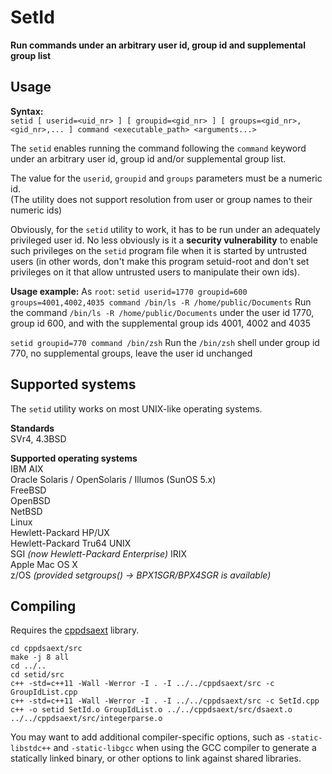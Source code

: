 # SetId
**Run commands under an arbitrary user id, group id and supplemental group list**

## Usage
**Syntax:**  
`setid [ userid=<uid_nr> ] [ groupid=<gid_nr> ] [ groups=<gid_nr>,<gid_nr>,... ] command <executable_path> <arguments...>`

The `setid` enables running the command following the `command` keyword under an arbitrary user id, group id and/or supplemental group list.

The value for the `userid`, `groupid` and `groups` parameters must be a numeric id.  
(The utility does not support resolution from user or group names to their numeric ids)

Obviously, for the `setid` utility to work, it has to be run under an adequately privileged user id.
No less obviously is it a **security vulnerability** to enable such privileges on the `setid` program file when it is started by untrusted users (in other words, don't make this program setuid-root and don't set privileges on it that allow untrusted users to manipulate their own ids).

**Usage example:**
As `root`:
`setid userid=1770 groupid=600 groups=4001,4002,4035 command /bin/ls -R /home/public/Documents`
Run the command `/bin/ls -R /home/public/Documents` under the user id 1770, group id 600, and with the supplemental group ids 4001, 4002 and 4035

`setid groupid=770 command /bin/zsh`
Run the `/bin/zsh` shell under group id 770, no supplemental groups, leave the user id unchanged

## Supported systems
The `setid` utility works on most UNIX-like operating systems.

**Standards**  
SVr4, 4.3BSD

**Supported operating systems**  
IBM AIX  
Oracle Solaris / OpenSolaris / Illumos (SunOS 5.x)  
FreeBSD  
OpenBSD  
NetBSD  
Linux  
Hewlett-Packard HP/UX  
Hewlett-Packard Tru64 UNIX  
SGI *(now Hewlett-Packard Enterprise)* IRIX  
Apple Mac OS X  
z/OS *(provided setgroups() -> BPX1SGR/BPX4SGR is available)*  

## Compiling

Requires the [cppdsaext](https://github.com/raltnoeder/cppdsaext) library.

```
cd cppdsaext/src
make -j 8 all
cd ../..
cd setid/src
c++ -std=c++11 -Wall -Werror -I . -I ../../cppdsaext/src -c GroupIdList.cpp
c++ -std=c++11 -Wall -Werror -I . -I ../../cppdsaext/src -c SetId.cpp
c++ -o setid SetId.o GroupIdList.o ../../cppdsaext/src/dsaext.o ../../cppdsaext/src/integerparse.o
```

You may want to add additional compiler-specific options, such as `-static-libstdc++` and `-static-libgcc` when using the GCC compiler to generate a statically linked binary, or other options to link against shared libraries.
